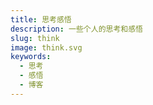 ```yaml
---
title: 思考感悟
description: 一些个人的思考和感悟
slug: think
image: think.svg
keywords:
  - 思考
  - 感悟
  - 博客
---
```

